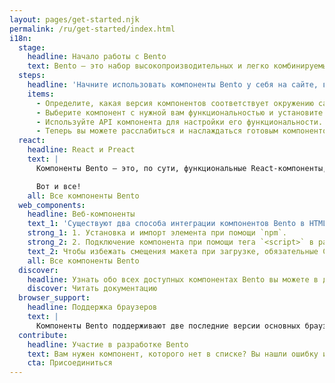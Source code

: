 ```yaml
---
layout: pages/get-started.njk
permalink: /ru/get-started/index.html
i18n:
  stage:
    headline: Начало работы с Bento
    text: Bento — это набор высокопроизводительных и легко комбинируемых веб-компонентов, которые с легкостью настраиваются исходя из функциональных потребностей сайта. Компоненты Bento хорошо протестированы, совместимы с современными браузерами и подходят для использования в различных средах разработки. Вы можете использовать на сайте как отдельные компоненты Bento, так и все компоненты сразу. Поскольку компоненты Bento не имеют зависимостей, их можно использовать вместе с любыми другими фреймворками и библиотеками компонентов.
  steps:
    headline: 'Начните использовать компоненты Bento у себя на сайте, выполнив следующие простые шаги:'
    items:
      - Определите, какая версия компонентов соответствует окружению сайта. Если для рендеринга страниц используется React или Preact, то вам подойдет версия для React; во всех остальных случаях используйте веб-компоненты.
      - Выберите компонент с нужной вам функциональностью и установите или импортируйте его.
      - Используйте API компонента для настройки его функциональности.
      - Теперь вы можете расслабиться и наслаждаться готовым компонентом!
  react:
    headline: React и Preact
    text: |
      Компоненты Bento — это, по сути, функциональные React-компоненты, доступные в виде обычных и минифицированных сборок для Preact и React. Каждый компонент Bento при необходимости можно установить через npm, а затем импортировать. Показанный пример иллюстрирует использование React-компонента <BentoFitText>BentoAccordion в обычной сборке.

      Вот и все!
    all: Все компоненты Bento
  web_components:
    headline: Веб-компоненты
    text_1: 'Существуют два способа интеграции компонентов Bento в HTML-документ:'
    strong_1: 1. Установка и импорт элемента при помощи `npm`.
    strong_2: 2. Подключение компонента при помощи тега `<script>` в разделе head документа.
    text_2: Чтобы избежать смещения макета при загрузке, обязательные CSS-библиотеки компонентов Bento необходимо подключать раньше пользовательских стилей. Чтобы обеспечить оптимальную производительность при загрузке, используйте встраиваемые облегченные стили от предыдущей версии компонента прямо в коде страницы. Подробнее см. в документации к каждому отдельному компоненту (раздел «Макет и стиль»).
    all: Все компоненты Bento
  discover:
    headline: Узнать обо всех доступных компонентах Bento вы можете в документации.
    discover: Читать документацию
  browser_support:
    headline: Поддержка браузеров
    text: |
      Компоненты Bento поддерживают две последние версии основных браузеров, таких как Chrome, Firefox, Edge, Safari, Opera и UC Browser. Поддерживаются версии браузеров для ПК, телефонов, планшетов, а также WebView-версии.
  contribute:
    headline: Участие в разработке Bento
    text: Вам нужен компонент, которого нет в списке? Вы нашли ошибку и знаете, как ее исправить? Отличные новости! Bento — проект с открытым исходным кодом, разрабатываемый в рамках проекта AMP, и вклад сообщества имеет для нас важное значение. Присоединяйтесь к нам и поучаствуйте в разработке уже сегодня!
    cta: Присоединиться
---
```

